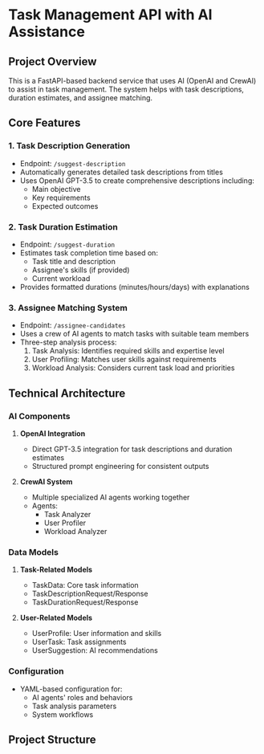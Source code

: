 # Task Management API with AI Assistance

## Project Overview

This is a FastAPI-based backend service that uses AI (OpenAI and CrewAI) to assist in task management. The system helps
with task descriptions, duration estimates, and assignee matching.

## Core Features

### 1. Task Description Generation

- Endpoint: `/suggest-description`
- Automatically generates detailed task descriptions from titles
- Uses OpenAI GPT-3.5 to create comprehensive descriptions including:
  - Main objective
  - Key requirements
  - Expected outcomes

### 2. Task Duration Estimation

- Endpoint: `/suggest-duration`
- Estimates task completion time based on:
  - Task title and description
  - Assignee's skills (if provided)
  - Current workload
- Provides formatted durations (minutes/hours/days) with explanations

### 3. Assignee Matching System

- Endpoint: `/assignee-candidates`
- Uses a crew of AI agents to match tasks with suitable team members
- Three-step analysis process:
  1. Task Analysis: Identifies required skills and expertise level
  2. User Profiling: Matches user skills against requirements
  3. Workload Analysis: Considers current task load and priorities

## Technical Architecture

### AI Components

1. **OpenAI Integration**

   - Direct GPT-3.5 integration for task descriptions and duration estimates
   - Structured prompt engineering for consistent outputs

2. **CrewAI System**
   - Multiple specialized AI agents working together
   - Agents:
     - Task Analyzer
     - User Profiler
     - Workload Analyzer

### Data Models

1. **Task-Related Models**

   - TaskData: Core task information
   - TaskDescriptionRequest/Response
   - TaskDurationRequest/Response

2. **User-Related Models**
   - UserProfile: User information and skills
   - UserTask: Task assignments
   - UserSuggestion: AI recommendations

### Configuration

- YAML-based configuration for:
  - AI agents' roles and behaviors
  - Task analysis parameters
  - System workflows

## Project Structure
